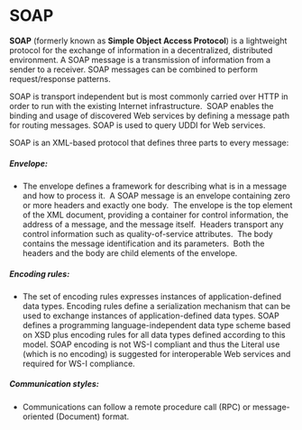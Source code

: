 # SOAP

**SOAP** (formerly known as **Simple Object Access Protocol**) is a lightweight protocol for the exchange of information in a decentralized, distributed environment. A SOAP message is a transmission of information from a sender to a receiver. SOAP messages can be combined to perform request/response patterns.

SOAP is transport independent but is most commonly carried over HTTP in order to run with the existing Internet infrastructure.  SOAP enables the binding and usage of discovered Web services by defining a message path for routing messages. SOAP is used to query UDDI for Web services.

SOAP is an XML-based protocol that defines three parts to every message:

##### Envelope:  
- The envelope defines a framework for describing what is in a message and how to process it.  A SOAP message is an envelope containing zero or more headers and exactly one body.  The envelope is the top element of the XML document, providing a container for control information, the address of a message, and the message itself.  Headers transport any control information such as quality-of-service attributes.  The body contains the message identification and its parameters.  Both the headers and the body are child elements of the envelope.
##### Encoding rules:  
- The set of encoding rules expresses instances of application-defined data types. Encoding rules define a serialization mechanism that can be used to exchange instances of application-defined data types. SOAP defines a programming language-independent data type scheme based on XSD plus encoding rules for all data types defined according to this model. SOAP encoding is not WS-I compliant and thus the Literal use (which is no encoding) is suggested for interoperable Web services and required for WS-I compliance.
##### Communication styles:
- Communications can follow a remote procedure call (RPC) or message-oriented (Document) format.